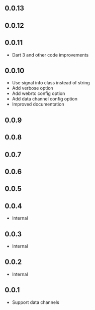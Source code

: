 ## 0.0.13
## 0.0.12
## 0.0.11

- Dart 3 and other code improvements

## 0.0.10

- Use signal info class instead of string
- Add verbose option
- Add webrtc config option
- Add data channel config option
- Improved documentation

## 0.0.9

## 0.0.8

## 0.0.7

## 0.0.6

## 0.0.5

## 0.0.4

- Internal

## 0.0.3

- Internal

## 0.0.2

- Internal

## 0.0.1

- Support data channels
